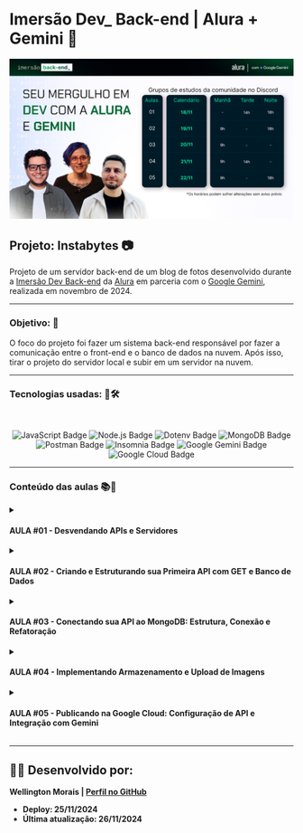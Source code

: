 # Imersão Dev_ Back-end | Alura + Gemini 🤿

![Topo README.md](profile_img/WALLPAPER_Horizontal_BACK-END.png)

## Projeto: Instabytes 📷

Projeto de um servidor back-end de um blog de fotos desenvolvido durante a [Imersão Dev Back-end](https://cursos.alura.com.br/imersao) da [Alura](https://www.alura.com.br/) em parceria com o [Google Gemini](https://gemini.google.com/?hl=pt-BR), realizada em novembro de 2024.

<hr>

### Objetivo: 🎯

O foco do projeto foi fazer um sistema back-end responsável por fazer a comunicação entre o front-end e o banco de dados na nuvem. Após isso, tirar o projeto do servidor local e subir em um servidor na nuvem.

<hr>

### Tecnologias usadas: 🧰🛠️
<br>

<div id="techs-list" align="center">

![JavaScript Badge](https://img.shields.io/badge/javascript-yellow?style=for-the-badge&labelColor=999999&logo=JavaScript&logoColor=white)
![Node.js Badge](https://img.shields.io/badge/node.js-5FA04E?style=for-the-badge&labelColor=999999&logo=nodedotjs&logoColor=white) 
![Dotenv Badge](https://img.shields.io/badge/dotenv-ECD53F?style=for-the-badge&labelColor=999999&logo=dotenv&logoColor=white) 
![MongoDB Badge](https://img.shields.io/badge/MongoDB-47A248?style=for-the-badge&labelColor=999999&logo=mongodb&logoColor=white)
![Postman Badge](https://img.shields.io/badge/Postman-FF6C37?style=for-the-badge&labelColor=999999&logo=postman&logoColor=white)
![Insomnia Badge](https://img.shields.io/badge/Insomnia-4000BF?style=for-the-badge&labelColor=999999&logo=insomnia&logoColor=white)
![Google Gemini Badge](https://img.shields.io/badge/Google_Gemini-8E75B2?style=for-the-badge&labelColor=999999&logo=googlegemini&logoColor=white)
![Google Cloud Badge](https://img.shields.io/badge/Google_Cloud-4285F4?style=for-the-badge&labelColor=999999&logo=googlecloud&logoColor=white)

</div>

<hr> 

### Conteúdo das aulas 📚📝

<div id="aulas-list" align="left">
<details>
<summary><h4> AULA #01 - Desvendando APIs e Servidores</h4></summary>
<li>Conhecer o projeto de blog de fotos;</li>
<li>Instalar o Node.js;</li>
<li>Aprender o que é um servidor;</li>
<li>Criar e subir um servidor;</li>
Criar a sua API Key do Gemini.</li>
</details>

<details>
<summary><h4>AULA #02 - Criando e Estruturando sua Primeira API com GET e Banco de Dados</h4></summary>
<li>Criar uma base de dados;</li>
<li>Criar um mock com ajuda do Gemini;</li>
<li>Armazenar os seus dados;</li>
<li>Adicionar rotas;</li>
<li>Utilizar o bancos de dados MongoDB;</li>
<li>Preparar o MongoDB para subir o recurso na Nuvem;</li>
</details>

<details>
<summary><h4>AULA #03 - Conectando sua API ao MongoDB: Estrutura, Conexão e Refatoração</h4></summary>
<li>Configurar o primeiro Cluster, Database e coleção no MongoDB;</li>
<li>Criar variáveis de ambiente;</li>
<li>Conectar o Banco com a API via String de conexão;</li>
<li>Criar código de configuração do banco na API;</li>
<li>Refatoração do primeiro get;</li>
</details>

<details>
<summary><h4>AULA #04 - Implementando Armazenamento e Upload de Imagens</h4></summary>
<li>Enviar informações para a sua base de dados;</li>
<li>Aprender sobre verbos HTTP;</li>
<li>Criar a rota POST/post e POST/upload;</li>
<li>Implementar o upload de imagens;</li>
<li>Testar a API com thunderClient e Postman;</li>
</details>

<details>
<summary><h4>AULA #05 - Publicando na Google Cloud: Configuração de API e Integração com Gemini</h4></summary>
<li>Fazer a lógica de armazenamento de imagens no servidor;</li>
<li>Criar a rota PUT para atualização de post;</li>
<li>Integrar com o Frontend;</li>
<li>Integrar com a API do Gemini;</li>
<li>Fazer o deploy do back-end na Google Cloud.</li>
</details>
</div>

<hr>

## 🧑‍💻 Desenvolvido por: 

**Wellington Morais | [Perfil no GitHub](https://github.com/wellingtonmnf)**

* **Deploy: 25/11/2024**
* **Última atualização: 26/11/2024**
